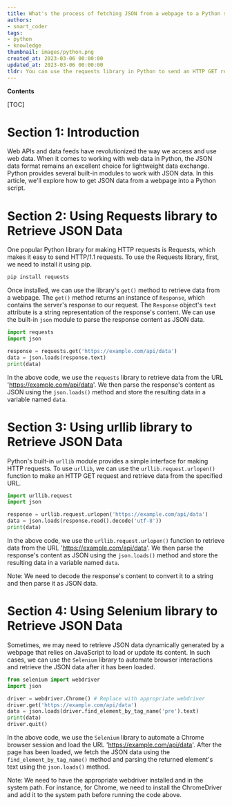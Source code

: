 ```yaml
---
title: What's the process of fetching JSON from a webpage to a Python script?
authors:
- smart_coder
tags:
- python
- knowledge
thumbnail: images/python.png
created_at: 2023-03-06 00:00:00
updated_at: 2023-03-06 00:00:00
tldr: You can use the requests library in Python to send an HTTP GET request to the webpage URL, and then use the json() method on the response object to get the JSON data as a dictionary.
---
```


**Contents**

[TOC]

# Section 1: Introduction

Web APIs and data feeds have revolutionized the way we access and use web data. When it comes to working with web data in Python, the JSON data format remains an excellent choice for lightweight data exchange. Python provides several built-in modules to work with JSON data. In this article, we'll explore how to get JSON data from a webpage into a Python script.

# Section 2: Using Requests library to Retrieve JSON Data

One popular Python library for making HTTP requests is Requests, which makes it easy to send HTTP/1.1 requests. To use the Requests library, first, we need to install it using pip.

```python
pip install requests
```

Once installed, we can use the library's `get()` method to retrieve data from a webpage. The `get()` method returns an instance of `Response`, which contains the server's response to our request. The `Response` object's `text` attribute is a string representation of the response's content. We can use the built-in `json` module to parse the response content as JSON data.

```python
import requests
import json

response = requests.get('https://example.com/api/data')
data = json.loads(response.text)
print(data)
```

In the above code, we use the `requests` library to retrieve data from the URL 'https://example.com/api/data'. We then parse the response's content as JSON using the `json.loads()` method and store the resulting data in a variable named `data`.

# Section 3: Using urllib library to Retrieve JSON Data

Python's built-in `urllib` module provides a simple interface for making HTTP requests. To use `urllib`, we can use the `urllib.request.urlopen()` function to make an HTTP GET request and retrieve data from the specified URL.

```python
import urllib.request
import json

response = urllib.request.urlopen('https://example.com/api/data')
data = json.loads(response.read().decode('utf-8'))
print(data)
```

In the above code, we use the `urllib.request.urlopen()` function to retrieve data from the URL 'https://example.com/api/data'. We then parse the response's content as JSON using the `json.loads()` method and store the resulting data in a variable named `data`.

Note: We need to decode the response's content to convert it to a string and then parse it as JSON data.

# Section 4: Using Selenium library to Retrieve JSON Data

Sometimes, we may need to retrieve JSON data dynamically generated by a webpage that relies on JavaScript to load or update its content. In such cases, we can use the `Selenium` library to automate browser interactions and retrieve the JSON data after it has been loaded.

```python
from selenium import webdriver
import json

driver = webdriver.Chrome() # Replace with appropriate webdriver
driver.get('https://example.com/api/data')
data = json.loads(driver.find_element_by_tag_name('pre').text)
print(data)
driver.quit()
```

In the above code, we use the `Selenium` library to automate a Chrome browser session and load the URL 'https://example.com/api/data'. After the page has been loaded, we fetch the JSON data using the `find_element_by_tag_name()` method and parsing the returned element's text using the `json.loads()` method.

Note: We need to have the appropriate webdriver installed and in the system path. For instance, for Chrome, we need to install the ChromeDriver and add it to the system path before running the code above.
